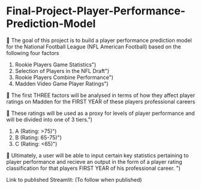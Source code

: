 # Final-Project-Player-Performance-Prediction-Model

🏈 The goal of this project is to build a player performance prediction model for the National Football League (NFL American Football) based on the following four factors
1. Rookie Players Game Statistics")
2. Selection of Players in the NFL Draft")
3. Rookie Players Combine Performance") 
4. Madden Video Game Player Ratings") 

🏈 The first THREE factors will be analysed in terms of how they affect player ratings on Madden for the FIRST YEAR of these players professional careers 

🏈 These ratings will be used as a proxy for levels of player performance and will be divided into one of 3 tiers.")
    
1. A (Rating: >75)")
2. B (Rating: 65-75)")
3. C (Rating: <65)") 
   
🏈 Ultimately, a user will be able to input certain key statistics pertaining to player performance and recieve an output in the form of a player rating classification for that players FIRST YEAR of his professional career. ")


Link to published Streamlit: (To follow when published)
